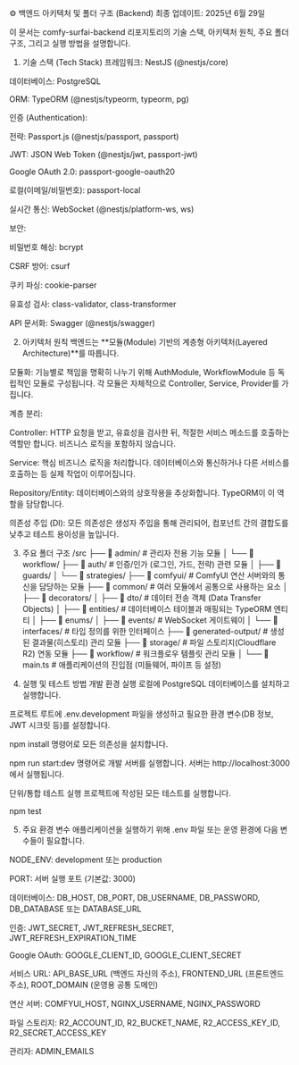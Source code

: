 ⚙️ 백엔드 아키텍처 및 폴더 구조 (Backend)
최종 업데이트: 2025년 6월 29일

이 문서는 comfy-surfai-backend 리포지토리의 기술 스택, 아키텍처 원칙, 주요 폴더 구조, 그리고 실행 방법을 설명합니다.

1. 기술 스택 (Tech Stack)
프레임워크: NestJS (@nestjs/core)

데이터베이스: PostgreSQL

ORM: TypeORM (@nestjs/typeorm, typeorm, pg)

인증 (Authentication):

전략: Passport.js (@nestjs/passport, passport)

JWT: JSON Web Token (@nestjs/jwt, passport-jwt)

Google OAuth 2.0: passport-google-oauth20

로컬(이메일/비밀번호): passport-local

실시간 통신: WebSocket (@nestjs/platform-ws, ws)

보안:

비밀번호 해싱: bcrypt

CSRF 방어: csurf

쿠키 파싱: cookie-parser

유효성 검사: class-validator, class-transformer

API 문서화: Swagger (@nestjs/swagger)

2. 아키텍처 원칙
백엔드는 **모듈(Module) 기반의 계층형 아키텍처(Layered Architecture)**를 따릅니다.

모듈화: 기능별로 책임을 명확히 나누기 위해 AuthModule, WorkflowModule 등 독립적인 모듈로 구성됩니다. 각 모듈은 자체적으로 Controller, Service, Provider를 가집니다.

계층 분리:

Controller: HTTP 요청을 받고, 유효성을 검사한 뒤, 적절한 서비스 메소드를 호출하는 역할만 합니다. 비즈니스 로직을 포함하지 않습니다.

Service: 핵심 비즈니스 로직을 처리합니다. 데이터베이스와 통신하거나 다른 서비스를 호출하는 등 실제 작업이 이루어집니다.

Repository/Entity: 데이터베이스와의 상호작용을 추상화합니다. TypeORM이 이 역할을 담당합니다.

의존성 주입 (DI): 모든 의존성은 생성자 주입을 통해 관리되어, 컴포넌트 간의 결합도를 낮추고 테스트 용이성을 높입니다.

3. 주요 폴더 구조
/src
├── 📁 admin/              # 관리자 전용 기능 모듈
│   └── 📁 workflow/
├── 📁 auth/               # 인증/인가 (로그인, 가드, 전략) 관련 모듈
│   ├── 📁 guards/
│   └── 📁 strategies/
├── 📁 comfyui/            # ComfyUI 연산 서버와의 통신을 담당하는 모듈
├── 📁 common/             # 여러 모듈에서 공통으로 사용하는 요소
│   ├── 📁 decorators/
│   ├── 📁 dto/            # 데이터 전송 객체 (Data Transfer Objects)
│   ├── 📁 entities/       # 데이터베이스 테이블과 매핑되는 TypeORM 엔티티
│   ├── 📁 enums/
│   ├── 📁 events/         # WebSocket 게이트웨이
│   └── 📁 interfaces/     # 타입 정의를 위한 인터페이스
├── 📁 generated-output/   # 생성된 결과물(히스토리) 관리 모듈
├── 📁 storage/            # 파일 스토리지(Cloudflare R2) 연동 모듈
├── 📁 workflow/           # 워크플로우 템플릿 관리 모듈
│
└── 📄 main.ts             # 애플리케이션의 진입점 (미들웨어, 파이프 등 설정)

4. 실행 및 테스트 방법
개발 환경 실행
로컬에 PostgreSQL 데이터베이스를 설치하고 실행합니다.

프로젝트 루트에 .env.development 파일을 생성하고 필요한 환경 변수(DB 정보, JWT 시크릿 등)를 설정합니다.

npm install 명령어로 모든 의존성을 설치합니다.

npm run start:dev 명령어로 개발 서버를 실행합니다. 서버는 http://localhost:3000에서 실행됩니다.

단위/통합 테스트 실행
프로젝트에 작성된 모든 테스트를 실행합니다.

npm test

5. 주요 환경 변수
애플리케이션을 실행하기 위해 .env 파일 또는 운영 환경에 다음 변수들이 필요합니다.

NODE_ENV: development 또는 production

PORT: 서버 실행 포트 (기본값: 3000)

데이터베이스: DB_HOST, DB_PORT, DB_USERNAME, DB_PASSWORD, DB_DATABASE 또는 DATABASE_URL

인증: JWT_SECRET, JWT_REFRESH_SECRET, JWT_REFRESH_EXPIRATION_TIME

Google OAuth: GOOGLE_CLIENT_ID, GOOGLE_CLIENT_SECRET

서비스 URL: API_BASE_URL (백엔드 자신의 주소), FRONTEND_URL (프론트엔드 주소), ROOT_DOMAIN (운영용 공통 도메인)

연산 서버: COMFYUI_HOST, NGINX_USERNAME, NGINX_PASSWORD

파일 스토리지: R2_ACCOUNT_ID, R2_BUCKET_NAME, R2_ACCESS_KEY_ID, R2_SECRET_ACCESS_KEY

관리자: ADMIN_EMAILS
